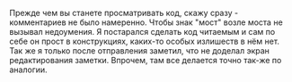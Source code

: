 Прежде чем вы станете просматривать код, скажу сразу - комментариев не было намеренно. Чтобы знак "мост" возле моста не вызывал недоумения.
Я постарался сделать код читаемым и сам по себе он прост в конструкциях, каких-то особых излишеств в нём нет. Так же я только после отправления заметил, что не доделал экран редактирования заметки.
Впрочем, там все делается точно так-же по аналогии. 
